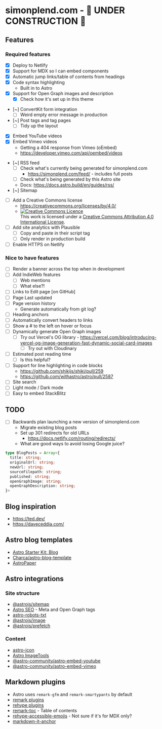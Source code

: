 # simonplend.com - 🚧 UNDER CONSTRUCTION 🚧

## Features

### Required features

- [X] Deploy to Netlify
- [X] Support for MDX so I can embed components
- [X] Automatic jump links/table of contents from headings
- [X] Code syntax highlighting
  - Built in to Astro
- [X] Support for Open Graph images and description
  - [X] Check how it's set up in this theme
- [~] ConvertKit form integration
	- [ ] Weird empty error message in production
- [~] Post tags and tag pages
  - [ ] Tidy up the layout
- [X] Embed YouTube videos
- [X] Embed Vimeo videos
  - Getting a 404 response from Vimeo (oEmbed)
  - https://developer.vimeo.com/api/oembed/videos
- [~] RSS feed
  - [ ] Check what's currently being generated for simonplend.com
    - https://simonplend.com/feed/ - includes full posts
  - [ ] Check what's being generated by this Astro site
  - Docs: https://docs.astro.build/en/guides/rss/
- [~] Sitemap
- [ ] Add a Creative Commons license
  - https://creativecommons.org/licenses/by/4.0/
  - <a rel="license" href="http://creativecommons.org/licenses/by/4.0/"><img alt="Creative Commons Licence" style="border-width:0" src="https://i.creativecommons.org/l/by/4.0/88x31.png" /></a><br />This work is licensed under a <a rel="license" href="http://creativecommons.org/licenses/by/4.0/">Creative Commons Attribution 4.0 International License</a>.
- [ ] Add site analytics with Plausible
  - [ ] Copy and paste in their script tag
  - [ ] Only render in production build
- [ ] Enable HTTPS on Netlify

### Nice to have features

- [ ] Render a banner across the top when in development
- [ ] Add IndieWeb features
  - [ ] Web mentions
  - [ ] What else?!
- [ ] Links to Edit page [on GitHub]
- [ ] Page Last updated
- [ ] Page version history
  - Generate automatically from git log?
- [ ] Heading anchors
 - [ ] Automatically convert headers to links
 - [ ] Show a # to the left on hover or focus
- [ ] Dynamically generate Open Graph images
  - [ ] Try out Vercel's OG library - https://vercel.com/blog/introducing-vercel-og-image-generation-fast-dynamic-social-card-images
	- [ ] Try out with Cloudinary
- [ ] Estimated post reading time
  - [ ] Is this helpful?
- [ ] Support for line highlighting in code blocks
  - https://github.com/shikijs/shiki/pull/259
  - https://github.com/withastro/astro/pull/2587
- [ ] Site search
- [ ] Light mode / Dark mode
- [ ] Easy to embed StackBlitz

## TODO

- [ ] Backwards plan launching a new version of simonplend.com
  - Migrate existing blog posts
  - Set up 301 redirects for old URLs
    - https://docs.netlify.com/routing/redirects/
  - What are good ways to avoid losing Google juice?

```typescript
type BlogPosts = Array<{
  title: string;
  originalUrl: string;
  newUrl: string;
  sourceFilepath: string;
  published: string;
  openGraphImage: string;
  openGraphDescription: string;
}>
```

## Blog inspiration

- https://ted.dev/
- https://daveceddia.com/

## Astro blog templates

- [Astro Starter Kit: Blog](https://github.com/withastro/astro/tree/main/examples/blog)
- [Charca/astro-blog-template](https://github.com/Charca/astro-blog-template)
- [AstroPaper](https://github.com/satnaing/astro-paper)

## Astro integrations

### Site structure

- [@astrojs/sitemap](https://docs.astro.build/en/guides/integrations-guide/sitemap/)
- [Astro SEO](https://github.com/jonasmerlin/astro-seo) - Meta and Open Graph tags
- [astro-robots-txt](https://github.com/alextim/astro-lib/tree/main/packages/astro-robots-txt)
- [@astrojs/image](https://docs.astro.build/en/guides/integrations-guide/image/)
- [@astrojs/prefetch](https://docs.astro.build/en/guides/integrations-guide/prefetch/)

### Content

- [astro-icon](https://github.com/natemoo-re/astro-icon)
- [Astro ImageTools](https://github.com/RafidMuhymin/astro-imagetools)
- [@astro-community/astro-embed-youtube](https://github.com/astro-community/astro-embed/tree/main/packages/astro-embed-youtube)
- [@astro-community/astro-embed-vimeo](https://github.com/astro-community/astro-embed/tree/main/packages/astro-embed-vimeo)

## Markdown plugins

- Astro uses `remark-gfm` and `remark-smartypants` by default
- [remark plugins](https://github.com/remarkjs/awesome-remark)
- [rehype plugins](https://github.com/rehypejs/awesome-rehype)
- [remark-toc](https://www.npmjs.com/package/remark-toc) - Table of contents
- [rehype-accessible-emojis](https://www.npmjs.com/package/rehype-accessible-emojis) - Not sure if it's for MDX only?
- [markdown-it-anchor](https://github.com/valeriangalliat/markdown-it-anchor)
